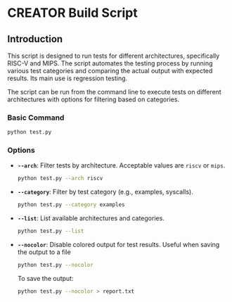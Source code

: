 # CREATOR Build Script

## Introduction

This script is designed to run tests for different architectures, specifically RISC-V and MIPS. The script automates the testing process by running various test categories and comparing the actual output with expected results. Its main use is regression testing.

The script can be run from the command line to execute tests on different architectures with options for filtering based on categories.

### Basic Command

```bash
python test.py
```

### Options

- **`--arch`**: Filter tests by architecture. Acceptable values are `riscv` or `mips`.
  ```bash
  python test.py --arch riscv
  ```

- **`--category`**: Filter by test category (e.g., examples, syscalls).
  ```bash
  python test.py --category examples
  ```

- **`--list`**: List available architectures and categories.
  ```bash
  python test.py --list
  ```

- **`--nocolor`**: Disable colored output for test results. Useful when saving the output to a file
  ```bash
  python test.py --nocolor
  ```

  To save the output:
  ```bash
  python test.py --nocolor > report.txt
  ```